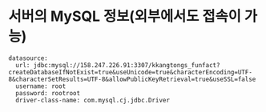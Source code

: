 # 서버의 MySQL 정보(외부에서도 접속이 가능)

    datasource:
      url: jdbc:mysql://158.247.226.91:3307/kkangtongs_funfact?createDatabaseIfNotExist=true&useUnicode=true&characterEncoding=UTF-8&characterSetResults=UTF-8&allowPublicKeyRetrieval=true&useSSL=false
      username: root
      password: rootroot
      driver-class-name: com.mysql.cj.jdbc.Driver
